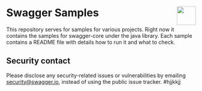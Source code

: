 # Swagger Samples <img src="https://raw.githubusercontent.com/swagger-api/swagger.io/wordpress/images/assets/SW-logo-clr.png" height="50" align="right">
 
This repository serves for samples for various projects. Right now it contains the samples for swagger-core under
the java library. Each sample contains a README file with details how to run it and what to check.

## Security contact

Please disclose any security-related issues or vulnerabilities by emailing [security@swagger.io](mailto:security@swagger.io), instead of using the public issue tracker.
#hjjkkjj
